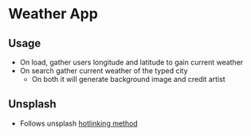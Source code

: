 # Weather App
## Usage
* On load, gather users longitude and latitude to gain current weather
* On search gather current weather of the typed city
    * On both it will generate background image and credit artist

## Unsplash
* Follows unsplash [hotlinking method](https://help.unsplash.com/en/articles/2511271-guideline-hotlinking-images)